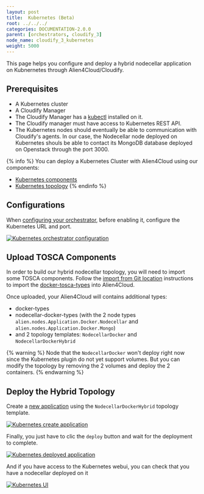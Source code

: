 ```yaml
---
layout: post
title:  Kubernetes (Beta)
root: ../../../
categories: DOCUMENTATION-2.0.0
parent: [orchestrators, cloudify_3]
node_name: cloudify_3_kubernetes
weight: 5000
---
```


This page helps you configure and deploy a hybrid nodecellar application on Kubnernetes through Alien4Cloud/Cloudify.

## Prerequisites ## 

- A Kubernetes cluster
- A Cloudify Manager
- The Cloudify Manager has a [kubectl](https://kubernetes.io/docs/tasks/tools/install-kubectl/#install-kubectl-binary-via-curl) installed on it.
- The Cloudify manager must have access to Kubernetes REST API.
- The Kubernetes nodes should eventually be able to communication with Cloudify's agents. In our case, the Nodecellar node deployed on Kubernetes shouls be able to contact its MongoDB database deployed on Openstack through the port 3000.

{% info %}
You can deploy a Kubernetes Cluster with Alien4Cloud using our components:

- [Kubernetes components](https://github.com/alien4cloud/samples/tree/master/kubernetes)
- [Kubernetes topology](https://github.com/alien4cloud/samples/tree/master/topology-kubernetes)
{% endinfo %}

## Configurations ##

When [configuring your orchestrator](#/documentation/2.0.0/orchestrators/cloudify3_driver/install_config.html), before enabling it, configure the Kubernetes URL and port.

[![Kubernetes orchestrator configuration][k8s_orchestrator_config]][k8s_orchestrator_config]

## Upload TOSCA Components ##

In order to build our hybrid nodecellar topology, you will need to import some TOSCA components.
Follow the [import from Git location](#/documentation/2.0.0/user_guide/catalog_type_upload.html) instructions to import the [docker-tosca-types](https://github.com/alien4cloud/docker-tosca-types) into Alien4Cloud.

Once uploaded, your Alien4Cloud will contains additional types:

- docker-types 
- nodecellar-docker-types (with the 2 node types `alien.nodes.Application.Docker.Nodecellar` and `alien.nodes.Application.Docker.Mongo`)
- and 2 topology templates: `NodecellarDocker` and `NodecellarDockerHybrid`

{% warning %}
Node that the `NodecellarDocker` won't deploy right now since the Kubernetes plugin do not yet support volumes.
But you can modify the topology by removing the 2 volumes and deploy the 2 containers.
{% endwarning %}

## Deploy the Hybrid Topology ##

Create a [new application](#/documentation/2.0.0/user_guide/application_management.html) using the `NodecellarDockerHybrid` topology template.

[![Kubernetes create application][k8s_create_application]][k8s_create_application]

Finally, you just have to clic the `deploy` button and wait for the deployment to complete.

[![Kubernetes deployed application][k8s_deployed]][k8s_deployed]

And if you have access to the Kubernetes webui, you can check that you have a nodecellar deployed on it

[![Kubernetes UI][k8s_ui]][k8s_ui]

[k8s_orchestrator_config]: ../../images/cloudify3_driver/k8s_orchestrator_config.png  "Kubernetes orchestrator configuration"
[k8s_create_application]: ../../images/cloudify3_driver/k8s_create_application.png  "Kubernetes create application"
[k8s_deployed]: ../../images/cloudify3_driver/k8s_deployed.png  "Kubernetes deployed application"
[k8s_ui]: ../../images/cloudify3_driver/k8s_ui.png  "Kubernetes UI"
